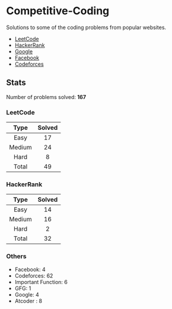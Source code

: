 # Competitive-Coding

Solutions to some of the coding problems from popular websites.

*	[LeetCode](LeetCode/ "LeetCode")
*	[HackerRank](HackerRank/ "HackerRank")
*	[Google](Google/ "Google's Coding Competitions")
*	[Facebook](Facebook/ "Facebook's Coding Competitions")
*	[Codeforces](Codeforces/ "Codeforces")

## Stats

Number of problems solved: **167**

### LeetCode

| Type   | Solved |
|:------:|:------:|
| Easy   | 17     |
| Medium | 24     |
| Hard   | 8      |
| Total  | 49     |

### HackerRank

| Type   | Solved |
|:------:|:------:|
| Easy 	 | 14     |
| Medium | 16     |
| Hard 	 | 2      |
| Total	 | 32     |


### Others

* Facebook: 4
* Codeforces: 62
* Important Function: 6
* GFG: 1
* Google: 4
* Atcoder : 8